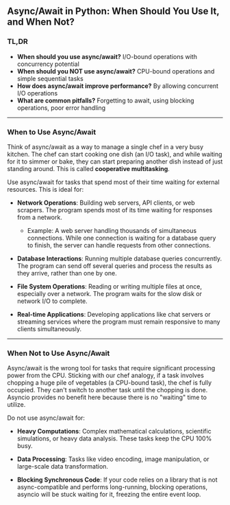 ## Async/Await in Python: When Should You Use It, and When Not?

### TL,DR

- **When should you use async/await?** I/O-bound operations with concurrency potential
- **When should you NOT use async/await?** CPU-bound operations and simple sequential tasks
- **How does async/await improve performance?** By allowing concurrent I/O operations
- **What are common pitfalls?** Forgetting to await, using blocking operations, poor error handling

---

### When to Use Async/Await

Think of async/await as a way to manage a single chef in a very busy kitchen. The chef can start cooking one dish (an I/O task), and while waiting for it to simmer or bake, they can start preparing another dish instead of just standing around. This is called **cooperative multitasking**.

Use async/await for tasks that spend most of their time waiting for external resources. This is ideal for:

- **Network Operations**: Building web servers, API clients, or web scrapers. The program spends most of its time waiting for responses from a network.

    - Example: A web server handling thousands of simultaneous connections. While one connection is waiting for a database query to finish, the server can handle requests from other connections.

- **Database Interactions**: Running multiple database queries concurrently. The program can send off several queries and process the results as they arrive, rather than one by one.

- **File System Operations**: Reading or writing multiple files at once, especially over a network. The program waits for the slow disk or network I/O to complete.

- **Real-time Applications**: Developing applications like chat servers or streaming services where the program must remain responsive to many clients simultaneously.



---

### When Not to Use Async/Await
Async/await is the wrong tool for tasks that require significant processing power from the CPU. Sticking with our chef analogy, if a task involves chopping a huge pile of vegetables (a CPU-bound task), the chef is fully occupied. They can't switch to another task until the chopping is done. Asyncio provides no benefit here because there is no "waiting" time to utilize.

Do not use async/await for:

- **Heavy Computations**: Complex mathematical calculations, scientific simulations, or heavy data analysis. These tasks keep the CPU 100% busy.

- **Data Processing**: Tasks like video encoding, image manipulation, or large-scale data transformation.

- **Blocking Synchronous Code**: If your code relies on a library that is not async-compatible and performs long-running, blocking operations, asyncio will be stuck waiting for it, freezing the entire event loop.


